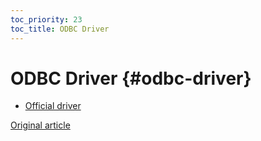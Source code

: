 ```yaml
---
toc_priority: 23
toc_title: ODBC Driver
---
```


# ODBC Driver {#odbc-driver}

-   [Official driver](https://github.com/ClickHouse/clickhouse-odbc)

[Original article](https://clickhouse.tech/docs/en/interfaces/odbc/) <!--hide-->
